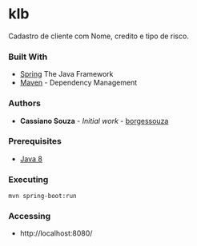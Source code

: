 # klb
Cadastro de cliente com Nome, credito e tipo de risco.


### Built With
* [Spring](https://spring.io/)  The Java Framework
* [Maven](https://maven.apache.org/) - Dependency Management

### Authors

* **Cassiano Souza** - *Initial work* - [borgessouza](https://github.com/borgessouza)


### Prerequisites

* [Java 8](https://www.java.com)

### Executing 
```
mvn spring-boot:run
```

### Accessing
* http://localhost:8080/
